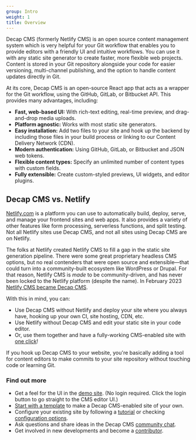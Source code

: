 ```yaml
---
group: Intro
weight: 1
title: Overview
---
```

Decap CMS (formerly Netlify CMS) is an open source content management system which is very helpful for your Git workflow that enables you to provide editors with a friendly UI and intuitive workflows. You can use it with any static site generator to create faster, more flexible web projects. Content is stored in your Git repository alongside your code for easier versioning, multi-channel publishing, and the option to handle content updates directly in Git.

At its core, Decap CMS is an open-source React app that acts as a wrapper for the Git workflow, using the GitHub, GitLab, or Bitbucket API. This provides many advantages, including:

* **Fast, web-based UI:** With rich-text editing, real-time preview, and drag-and-drop media uploads.
* **Platform agnostic:** Works with most static site generators.
* **Easy installation:** Add two files to your site and hook up the backend by including those files in your build process or linking to our Content Delivery Network (CDN).
* **Modern authentication:** Using GitHub, GitLab, or Bitbucket and JSON web tokens.
* **Flexible content types:** Specify an unlimited number of content types with custom fields.
* **Fully extensible:** Create custom-styled previews, UI widgets, and editor plugins.

## Decap CMS vs. Netlify

[Netlify.com](https://www.netlify.com/) is a platform you can use to automatically build, deploy, serve, and manage your frontend sites and web apps. It also provides a variety of other features like form processing, serverless functions, and split testing. Not all Netlify sites use Decap CMS, and not all sites using Decap CMS are on Netlify.

The folks at Netlify created Netlify CMS to fill a gap in the static site generation pipeline. There were some great proprietary headless CMS options, but no real contenders that were open source and extensible—that could turn into a community-built ecosystem like WordPress or Drupal. For that reason, Netlify CMS is *made* to be community-driven, and has never been locked to the Netlify platform (despite the name). In February 2023 [Netlify CMS became Decap CMS](https://www.netlify.com/blog/netlify-cms-to-become-decap-cms/).

With this in mind, you can:

* Use Decap CMS without Netlify and deploy your site where you always have, hooking up your own CI, site hosting, CDN, etc.
* Use Netlify without Decap CMS and edit your static site in your code editor.
* Or, use them together and have a fully-working CMS-enabled site with [one click](../start-with-a-template/)!

If you hook up Decap CMS to your website, you're basically adding a tool for content editors to make commits to your site repository without touching code or learning Git.

### Find out more

* Get a feel for the UI in the [demo site](https://demo.decapcms.org). (No login required. Click the login button to go straight to the CMS editor UI.)
* [Start with a template](../start-with-a-template/) to make a Decap CMS-enabled site of your own.
* Configure your existing site by following a [tutorial](../add-to-your-site/) or checking [configuration options](../configuration-options).
* Ask questions and share ideas in the Decap CMS [community chat](https://decapcms.org/chat).
* Get involved in new developments and become a [contributor](../contributor-guide/).

